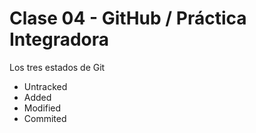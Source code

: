 # Clase 04 - GitHub / Práctica Integradora

Los tres estados de Git

* Untracked
* Added
* Modified
* Commited